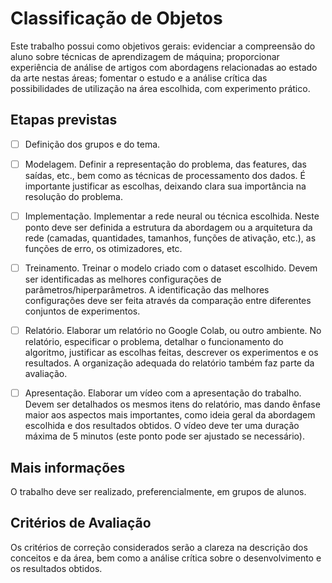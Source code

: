 # Classificação de Objetos

Este trabalho possui como objetivos gerais: evidenciar a compreensão do aluno sobre técnicas de aprendizagem de máquina; proporcionar experiência de análise de artigos com abordagens relacionadas ao estado da arte nestas áreas; fomentar o estudo e a análise crítica das possibilidades de utilização na área escolhida, com experimento prático.

## Etapas previstas

- [ ] Definição dos grupos e do tema.

- [ ] Modelagem. Definir a representação do problema, das features, das saídas, etc., bem como as técnicas de processamento dos dados. É importante justificar as escolhas, deixando clara sua importância na resolução do problema.

- [ ] Implementação. Implementar a rede neural ou técnica escolhida. Neste ponto deve ser definida a estrutura da abordagem ou a arquitetura da rede (camadas, quantidades, tamanhos, funções de ativação, etc.), as funções de erro, os otimizadores, etc.

- [ ] Treinamento. Treinar o modelo criado com o dataset escolhido. Devem ser identificadas as melhores configurações de parâmetros/hiperparâmetros. A identificação das melhores configurações deve ser feita através da comparação entre diferentes conjuntos de experimentos.

- [ ] Relatório. Elaborar um relatório no Google Colab, ou outro ambiente. No relatório, especificar o problema, detalhar o funcionamento do algoritmo, justificar as escolhas feitas, descrever os experimentos e os resultados. A organização adequada do relatório também faz parte da avaliação.

- [ ] Apresentação. Elaborar um vídeo com a apresentação do trabalho. Devem ser detalhados os mesmos itens do relatório, mas dando ênfase maior aos aspectos mais importantes, como ideia geral da abordagem escolhida e dos resultados obtidos. O vídeo deve ter uma duração máxima de 5 minutos (este ponto pode ser ajustado se necessário).

## Mais informações
O trabalho deve ser realizado, preferencialmente, em grupos de alunos.

## Critérios de Avaliação
Os critérios de correção considerados serão a clareza na descrição dos conceitos e da área, bem como a análise crítica sobre o desenvolvimento e os resultados obtidos. 
